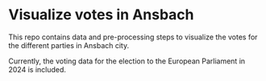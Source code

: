 # Visualize votes in Ansbach
This repo contains data and pre-processing steps to visualize the
votes for the different parties in Ansbach city. 

Currently, the voting data for the election to the European Parliament
in 2024 is included.
